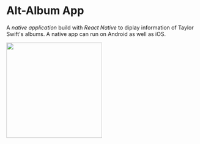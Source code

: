 Alt-Album App
======

A *native application* build with *React Native* to diplay information of Taylor Swift's albums. 
A native app can run on Android as well as iOS.

<img src="https://github.com/bharatgupta99/album-app/blob/master/gif/albumapp.gif" width="250" height="250" />




